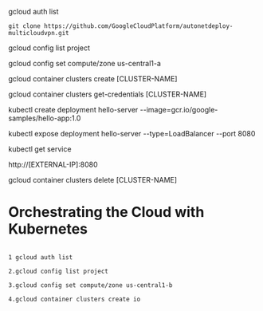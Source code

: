gcloud auth list


```
git clone https://github.com/GoogleCloudPlatform/autonetdeploy-multicloudvpn.git
```
gcloud config list project


gcloud config set compute/zone us-central1-a


gcloud container clusters create [CLUSTER-NAME]


gcloud container clusters get-credentials [CLUSTER-NAME]


kubectl create deployment hello-server --image=gcr.io/google-samples/hello-app:1.0


kubectl expose deployment hello-server --type=LoadBalancer --port 8080

kubectl get service

http://[EXTERNAL-IP]:8080


gcloud container clusters delete [CLUSTER-NAME]


# Orchestrating the Cloud with Kubernetes

```

1 gcloud auth list

2.gcloud config list project

3.gcloud config set compute/zone us-central1-b

4.gcloud container clusters create io

```
